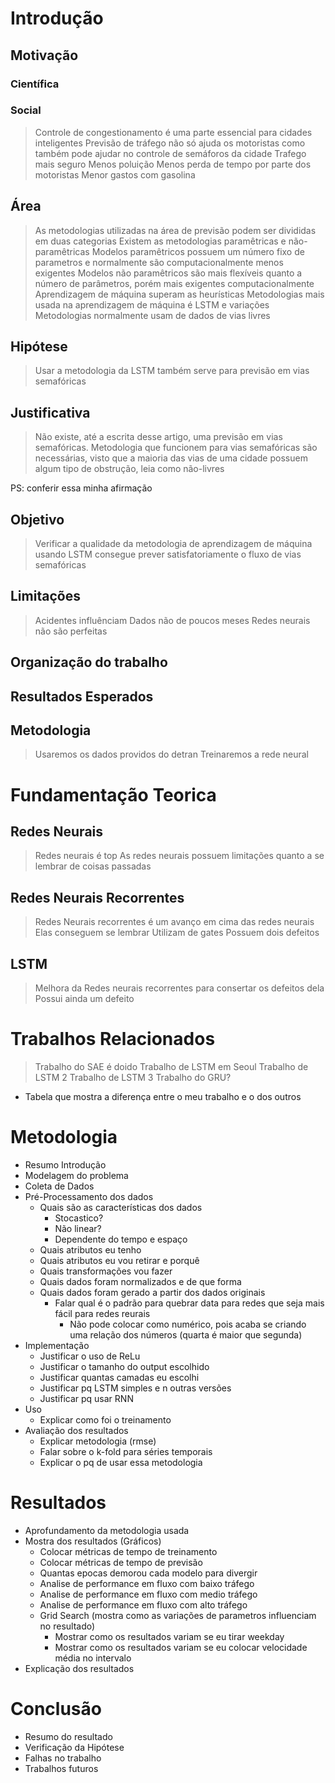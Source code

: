 # Introdução

## Motivação

### Científica

>  

### Social

> Controle de congestionamento é uma parte essencial para cidades inteligentes
> Previsão de tráfego não só ajuda os motoristas como também pode ajudar no controle de semáforos da cidade
> Trafego mais seguro
> Menos poluição
> Menos perda de tempo por parte dos motoristas
> Menor gastos com gasolina

## Área

> As metodologias utilizadas na área de previsão podem ser divididas em duas categorias
> Existem as metodologias paramêtricas e não-paramêtricas
> Modelos paramêtricos possuem um número fixo de parametros e normalmente são computacionalmente menos exigentes
> Modelos não paramêtricos são mais flexíveis quanto a número de parâmetros, porém mais exigentes computacionalmente
> Aprendizagem de máquina superam as heurísticas
> Metodologias mais usada na aprendizagem de máquina é LSTM e variações
> Metodologias normalmente usam de dados de vias livres

## Hipótese

> Usar a metodologia da LSTM também serve para previsão em vias semafóricas 

## Justificativa

> Não existe, até a escrita desse artigo, uma previsão em vias semafóricas.
> Metodologia que funcionem para vias semafóricas são necessárias, visto que a maioria das vias de uma cidade possuem algum tipo de obstrução, leia como não-livres

PS: conferir essa minha afirmação

## Objetivo

> Verificar a qualidade da metodologia de aprendizagem de máquina usando LSTM consegue prever satisfatoriamente o fluxo de vias semafóricas

## Limitações

> Acidentes influênciam
> Dados não de poucos meses
> Redes neurais não são perfeitas

## Organização do trabalho

## Resultados Esperados

## Metodologia

> Usaremos os dados providos do detran
> Treinaremos a rede neural

# Fundamentação Teorica

## Redes Neurais

> Redes neurais é top
> As redes neurais possuem limitações quanto a se lembrar de coisas passadas

## Redes Neurais Recorrentes

> Redes Neurais recorrentes é um avanço em cima das redes neurais
> Elas conseguem se lembrar
> Utilizam de gates
> Possuem dois defeitos

## LSTM

> Melhora da Redes neurais recorrentes para consertar os defeitos dela
> Possui ainda um defeito

# Trabalhos Relacionados
> Trabalho do SAE é doido
> Trabalho de LSTM em Seoul
> Trabalho de LSTM 2
> Trabalho de LSTM 3
> Trabalho do GRU?

- Tabela que mostra a diferença entre o meu trabalho e o dos outros

# Metodologia

- Resumo Introdução
- Modelagem do problema
- Coleta de Dados
- Pré-Processamento dos dados
	- Quais são as características dos dados
		- Stocastico?
		- Não linear?
		- Dependente do tempo e espaço
	- Quais atributos eu tenho
	- Quais atributos eu vou retirar e porquê
	- Quais transformações vou fazer
	- Quais dados foram normalizados e de que forma
	- Quais dados foram gerado a partir dos dados originais
		- Falar qual é o padrão para quebrar data para redes que seja mais fácil para redes reurais
			- Não pode colocar como numérico, pois acaba se criando uma relação dos números (quarta é maior que segunda)
- Implementação
	- Justificar o uso de ReLu
	- Justificar o tamanho do output escolhido
	- Justificar quantas camadas eu escolhi
	- Justificar pq LSTM simples e n outras versões
	- Justificar pq usar RNN
- Uso
	- Explicar como foi o treinamento
- Avaliação dos resultados
	- Explicar metodologia (rmse)
	- Falar sobre o k-fold para séries temporais
	- Explicar o pq de usar essa metodologia

# Resultados

- Aprofundamento da metodologia usada
- Mostra dos resultados (Gráficos)
	- Colocar métricas de tempo de treinamento
	- Colocar métricas de tempo de previsão
	- Quantas epocas demorou cada modelo para divergir
	- Analise de performance em fluxo com baixo tráfego
	- Analise de performance em fluxo com medio tráfego
	- Analise de performance em fluxo com alto tráfego
	- Grid Search (mostra como as variações de parametros influenciam no resultado)
		- Mostrar como os resultados variam se eu tirar weekday
		- Mostrar como os resultados variam se eu colocar velocidade média no intervalo
- Explicação dos resultados

# Conclusão

- Resumo do resultado
- Verificação da Hipótese
- Falhas no trabalho
- Trabalhos futuros
